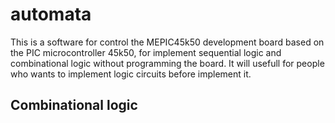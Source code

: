 # automata

This is a software for control the MEPIC45k50 development board based on the PIC microcontroller 45k50, for implement sequential logic and combinational logic without programming the board. It will usefull for people who wants to implement logic circuits before implement it.

## Combinational logic



